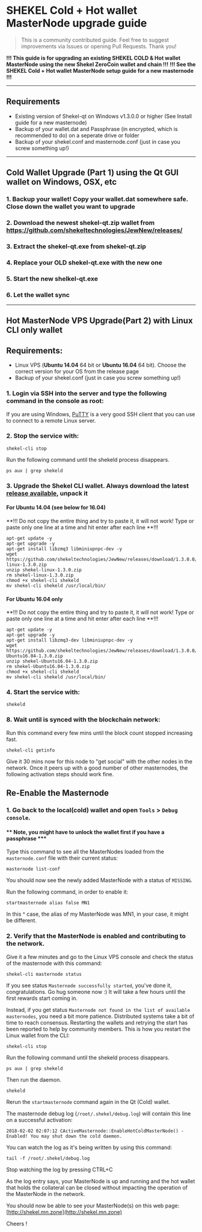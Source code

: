 # SHEKEL Cold + Hot wallet MasterNode upgrade guide

> This is a community contributed guide. Feel free to suggest improvements via Issues or opening Pull Requests. Thank you!

**!!! This guide is for upgrading an existing SHEKEL COLD & Hot wallet MasterNode using the new Shekel ZeroCoin wallet and chain !!!**
**!!! See the SHEKEL Cold + Hot wallet MasterNode setup guide for a new masternode !!!**

---

## Requirements
* Existing version of Shekel-qt on Windows v1.3.0.0 or higher (See Install guide for a new masternode)
* Backup of your wallet.dat and Passphrase (in encrypted, which is recommended to do) on a seperate drive or folder
* Backup of your shekel.conf and masternode.conf (just in case you screw something up!)

---

## **Cold** Wallet Upgrade (Part 1) using the Qt GUI wallet on Windows, OSX, etc


### 1. Backup your wallet! Copy your wallet.dat somewhere safe. Close down the wallet you want to upgrade
### 2. Download the newest shekel-qt.zip wallet from https://github.com/shekeltechnologies/JewNew/releases/
### 3. Extract the shekel-qt.exe from shekel-qt.zip
### 4. Replace your OLD shekel-qt.exe with the new one
### 5. Start the new shelkel-qt.exe
### 6. Let the wallet sync

---

## **Hot** MasterNode VPS Upgrade(Part 2) with Linux CLI only wallet


## Requirements:
 * Linux VPS (**Ubuntu 14.04** 64 bit or **Ubuntu 16.04** 64 bit). Choose the correct version for your OS from the release page
 * Backup of your shekel.conf (just in case you screw something up!)

### 1. Login via SSH into the server and type the following command in the console as root:

If you are using Windows, [PuTTY](https://putty.org) is a very good SSH client that you can use to connect to a remote Linux server.

### 2. Stop the service with:
```
shekel-cli stop
```
Run the following command until the shekeld process disappears.
```
ps aux | grep shekeld
```


### 3. Upgrade the Shekel CLI wallet. Always download the latest [release available](https://github.com/shekeltechnologies/JewNew/releases), unpack it
#### For Ubuntu 14.04 (see below for 16.04)
**!!!  Do not copy the entire thing and try to paste it, it will not work! Type or paste only one line at a time and hit enter after each line **!!!
```
apt-get update -y
apt-get upgrade -y
apt-get install libzmq3 libminiupnpc-dev -y
wget https://github.com/shekeltechnologies/JewNew/releases/download/1.3.0.0/shekel-linux-1.3.0.zip
unzip shekel-linux-1.3.0.zip
rm shekel-linux-1.3.0.zip
chmod +x shekel-cli shekeld
mv shekel-cli shekeld /usr/local/bin/
```
#### For Ubuntu 16.04 only
**!!!  Do not copy the entire thing and try to paste it, it will not work! Type or paste only one line at a time and hit enter after each line **!!!
```
apt-get update -y
apt-get upgrade -y
apt-get install libzmq3-dev libminiupnpc-dev -y
wget https://github.com/shekeltechnologies/JewNew/releases/download/1.3.0.0/shekel-Ubuntu16.04-1.3.0.zip
unzip shekel-Ubuntu16.04-1.3.0.zip
rm shekel-Ubuntu16.04-1.3.0.zip
chmod +x shekel-cli shekeld
mv shekel-cli shekeld /usr/local/bin/
```

### 4. Start the service with:
```
shekeld
```

### 8. Wait until is synced with the blockchain network:
Run this command every few mins until the block count stopped increasing fast.
```
shekel-cli getinfo
``` 
Give it 30 mins now for this node to "get social" with the other nodes in the network. Once it peers up with a good number of other masternodes, the following activation steps should work fine.


## Re-Enable the Masternode

### 1. Go back to the local(cold) wallet and open `Tools` > `Debug console`.
#### ** Note, you might have to unlock the wallet first if you have a passphrase ***
Type this command to see all the MasterNodes loaded from the `masternode.conf` file with their current status:
```
masternode list-conf
```

You should now see the newly added MasterNode with a status of `MISSING`.

Run the following command, in order to enable it:
```
startmasternode alias false MN1
```
In this ^ case, the alias of my MasterNode was MN1, in your case, it might be different.


### 2. Verify that the MasterNode is enabled and contributing to the network.

Give it a few minutes and go to the Linux VPS console and check the status of the masternode with this command:
```
shekel-cli masternode status
```

If you see status `Masternode successfully started`, you've done it, congratulations. Go hug someone now :)
It will take a few hours until the first rewards start coming in.

Instead, if you get status `Masternode not found in the list of available masternodes`, you need a bit more patience. Distributed systems take a bit of time to reach consensus. Restarting the wallets and retrying the start has been reported to help by community members. This is how you restart the Linux wallet from the CLI:
```
shekel-cli stop
```
Run the following command until the shekeld process disappears.
```
ps aux | grep shekeld
```
Then run the daemon.
```
shekeld
```
Rerun the `startmasternode` command again in the Qt (Cold) wallet.

The masternode debug log (`/root/.shekel/debug.log`) will contain this line on a successful activation:
```
2018-02-02 02:07:12 CActiveMasternode::EnableHotColdMasterNode() - Enabled! You may shut down the cold daemon.
```
You can watch the log as it's being written by using this command:
```
tail -f /root/.shekel/debug.log
```
Stop watching the log by pressing CTRL+C

As the log entry says, your MasterNode is up and running and the hot wallet that holds the collateral can be closed without impacting the operation of the MasterNode in the network.

You should now be able to see your MasterNode(s) on this web page: [http://shekel.mn.zone](http://shekel.mn.zone)

Cheers !

